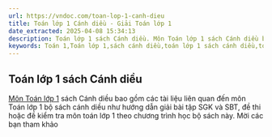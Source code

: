 ```yaml
---
url: https://vndoc.com/toan-lop-1-canh-dieu
title: Toán lớp 1 Cánh diều - Giải Toán lớp 1
date_extracted: 2025-04-08 15:34:13
description: Toán lớp 1 sách Cánh diều. Môn Toán lớp 1 sách Cánh diều bao gồm các tài liệu liên quan đến môn Toán lớp 1 bộ sách cánh diều như hướng dẫn giải bài tập SGK và SBT, đề thi hoặc đề kiểm tra môn toán lớp 1 theo chương trình học bộ sách này
keywords: Toán 1,Toán lớp 1,sách cánh diều,toán lớp 1 sách cánh diều,toán lớp 1,toán lớp 1 cánh diều,sách cánh diều toán lớp 1,giải toán lớp 1
---
```


## Toán lớp 1 sách Cánh diều
[Môn Toán lớp 1](<https://vndoc.com/toan-lop1>) sách Cánh diều bao gồm các tài liệu liên quan đến môn Toán lớp 1 bộ sách cánh diều như hướng dẫn giải bài tập SGK và SBT, đề thi hoặc đề kiểm tra môn toán lớp 1 theo chương trình học bộ sách này. Mời các bạn tham khảo
